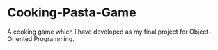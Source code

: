# Cooking-Pasta-Game
A cooking game which I have developed as my final project for Object-Oriented Programming.
